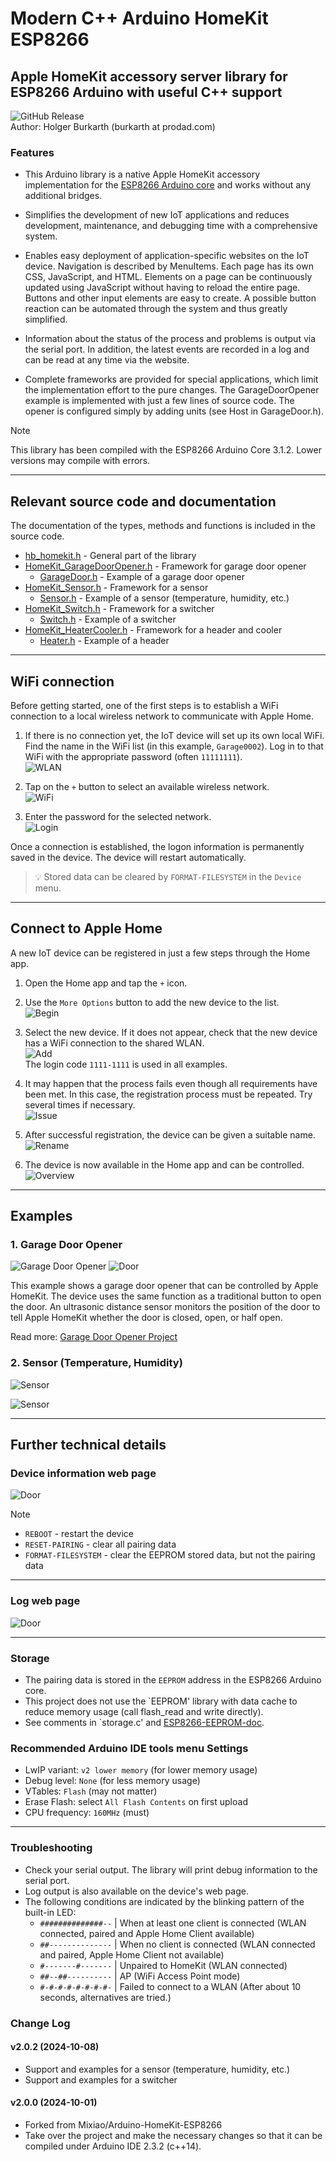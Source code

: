 ﻿# Modern C++ Arduino HomeKit ESP8266

## Apple HomeKit accessory server library for ESP8266 Arduino with useful C++ support

![GitHub Release](https://img.shields.io/github/v/release/HolgerBurkarth/HomeKit-ESP8266?display_name=release)  
Author: Holger Burkarth (burkarth at prodad.com)

### Features 

* This Arduino library is a native Apple HomeKit accessory implementation for the
[ESP8266 Arduino core](https://github.com/esp8266/Arduino) and works without any additional bridges.

* Simplifies the development of new IoT applications and reduces development, maintenance, and
debugging time with a comprehensive system.

* Enables easy deployment of application-specific websites on the IoT device. Navigation is
described by MenuItems. Each page has its own CSS, JavaScript, and HTML. Elements on a page
can be continuously updated using JavaScript without having to reload the entire page.
Buttons and other input elements are easy to create. A possible button reaction can be
automated through the system and thus greatly simplified.

* Information about the status of the process and problems is output via the serial port.
In addition, the latest events are recorded in a log and can be read at any time via the website.

* Complete frameworks are provided for special applications, which limit the implementation
effort to the pure changes. The GarageDoorOpener example is implemented with just a few lines
of source code. The opener is configured simply by adding units (see Host in GarageDoor.h).
 
> [!NOTE]
> This library has been compiled with the ESP8266 Arduino Core 3.1.2. Lower versions may compile with errors.

---

## Relevant source code and documentation

The documentation of the types, methods and functions is included in the source code.

- [hb_homekit.h](./src/hb_homekit.h) - General part of the library
- [HomeKit_GarageDoorOpener.h](./src/HomeKit_GarageDoorOpener.h) - Framework for garage door opener
    - [GarageDoor.h](./examples/GarageDoor/GarageDoor.h) - Example of a garage door opener
- [HomeKit_Sensor.h](./src/HomeKit_Sensor.h) - Framework for a sensor
    - [Sensor.h](./examples/Sensor/Sensor.h) - Example of a sensor (temperature, humidity, etc.)
- [HomeKit_Switch.h](./src/HomeKit_Switch.h) - Framework for a switcher
    - [Switch.h](./examples/Switch/Switch.h) - Example of a switcher
- [HomeKit_HeaterCooler.h](./src/HomeKit_HeaterCooler.h) - Framework for a header and cooler
    - [Heater.h](./examples/Heater/Heater.h) - Example of a header

---

## WiFi connection

Before getting started, one of the first steps is to establish a WiFi connection to
a local wireless network to communicate with Apple Home.

1. If there is no connection yet, the IoT device will set up its own local WiFi.
Find the name in the WiFi list (in this example, `Garage0002`).
Log in to that WiFi with the appropriate password (often `11111111`).  
![WLAN](./media/de-hp-wifi03.jpg)

2. Tap on the `+` button to select an available wireless network.  
![WiFi](./media/en-hp-wifi01.jpg)

3. Enter the password for the selected network.  
![Login](./media/en-hp-wifi02.jpg)

Once a connection is established, the logon information is permanently saved in the device. The device will restart automatically.

> :bulb: Stored data can be cleared by `FORMAT-FILESYSTEM` in the `Device` menu.  

---

## Connect to Apple Home

A new IoT device can be registered in just a few steps through the Home app.

1. Open the Home app and tap the `+` icon.
2. Use the `More Options` button to add the new device to the list.  
![Begin](./media/de-hk-register01.jpg)

3. Select the new device. If it does not appear, check that
the new device has a WiFi connection to the shared WLAN.  
![Add](./media/de-hk-register02.jpg)  
 The login code `1111-1111` is used in all examples.

4. It may happen that the process fails even though all requirements have been met.
In this case, the registration process must be repeated. Try several times if necessary.  
![Issue](./media/de-hk-register03.jpg)

5. After successful registration, the device can be given a suitable name.  
![Rename](./media/de-hk-register04.jpg)

6. The device is now available in the Home app and can be controlled.  
![Overview](./media/de-hk-register05.jpg)

---

## Examples

### 1. Garage Door Opener

![Garage Door Opener](./media/en-hp-garage01.jpg)
![Door](./media/en-hw-garage01.jpg)

This example shows a garage door opener that can be controlled by
Apple HomeKit. The device uses the same function as a traditional
button to open the door. An ultrasonic distance sensor monitors
the position of the door to tell Apple HomeKit whether the door
is closed, open, or half open.

Read more: [Garage Door Opener Project](./examples/GarageDoor/README.md)
  
### 2. Sensor (Temperature, Humidity)

![Sensor](./media/en-hp-sensor01.jpg)

![Sensor](./media/en-hp-sensor02.jpg)

---

## Further technical details

### Device information web page

![Door](./media/en-hp-device.jpg)

> [!NOTE]
> - `REBOOT` - restart the device
> - `RESET-PAIRING` - clear all pairing data
> - `FORMAT-FILESYSTEM` - clear the EEPROM stored data, but not the pairing data

---

### Log web page

![Door](./media/en-hp-log.jpg)

---

### Storage

* The pairing data is stored in the `EEPROM` address in the ESP8266 Arduino core.
* This project does not use the `EEPROM' library with data cache to reduce memory usage (call flash_read and write directly).
* See comments in `storage.c' and [ESP8266-EEPROM-doc](https://arduino-esp8266.readthedocs.io/en/3.1.2/libraries.html#eeprom).

### Recommended Arduino IDE tools menu Settings

* LwIP variant: `v2 lower memory` (for lower memory usage)
* Debug level: `None` (for less memory usage)
* VTables: `Flash` (may not matter)
* Erase Flash: select `All Flash Contents` on first upload
* CPU frequency: `160MHz` (must)

---

### Troubleshooting

* Check your serial output. The library will print debug information to the serial port.
* Log output is also available on the device's web page.
* The following conditions are indicated by the blinking pattern of the built-in LED:
    * `##############--` | When at least one client is connected (WLAN connected, paired and Apple Home Client available)
    * `##--------------` | When no client is connected (WLAN connected and paired, Apple Home Client not available)
    * `#-------#-------` | Unpaired to HomeKit (WLAN connected)
    * `##--##----------` | AP (WiFi Access Point mode)
    * `#-#-#-#-#-#-#-#-` | Failed to connect to a WLAN (After about 10 seconds, alternatives are tried.)


### Change Log

#### v2.0.2 (2024-10-08)
* Support and examples for a sensor (temperature, humidity, etc.)
* Support and examples for a switcher

#### v2.0.0 (2024-10-01)

* Forked from Mixiao/Arduino-HomeKit-ESP8266
* Take over the project and make the necessary changes so that it can be compiled under Arduino IDE 2.3.2 (c++14).

